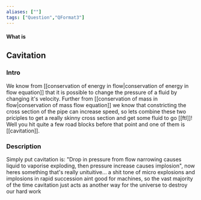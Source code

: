 ```yaml
---
aliases: [""]
tags: ["Question","QFormat3"]
---
```


#### What is
## Cavitation
### Intro
We know from [[conservation of energy in flow|conservation of energy in flow equation]] that it is possible to change the pressure of a fluid by changing it's velocity. Further from [[conservation of mass in flow|conservation of mass flow equation]] we know that constricting the cross section of the pipe can increase speed, so lets combine these two priciples to get a really skinny cross section and get some fluid to go [[ftl]]! Well you hit quite a few road blocks before that point and one of them is [[cavitation]].

### Description
Simply put cavitation is: "Drop in pressure from flow narrowing causes liquid to vaporise exploding, then pressure increase causes implosion", now heres something that's really unituitive... a shit tone of micro explosions and implosions in rapid succession aint good for machines, so the vast majority of the time cavitation just acts as another way for the universe to destroy our hard work